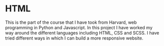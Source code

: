 # HTML
This is the part of the course that I have took from Harvard, web programming in Python and Javascript. In this project I have worked my way around the different languages including
HTML, CSS and SCSS. I have tried different ways in which I can build a more responsive website. 
